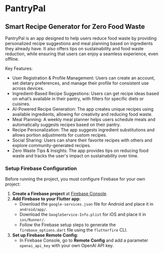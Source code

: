 # PantryPal

## Smart Recipe Generator for Zero Food Waste

PantryPal is an app designed to help users reduce food waste by providing personalized recipe suggestions and meal planning based on ingredients they already have. It also offers tips on sustainability and food waste reduction, while ensuring that users can enjoy a seamless experience, even offline.

Key Features:

- User Registration & Profile Management: Users can create an account, set dietary preferences, and manage their profile for consistent use across devices.
- Ingredient-Based Recipe Suggestions: Users can get recipe ideas based on what’s available in their pantry, with filters for specific diets or cuisines.
- AI-Powered Recipe Generation: The app creates unique recipes using available ingredients, allowing for creativity and reducing food waste.
- Meal Planning: A weekly meal planner helps users schedule meals and automatically suggests recipes based on their pantry.
- Recipe Personalization: The app suggests ingredient substitutions and allows portion adjustments for custom recipes.
- Social Sharing: Users can share their favorite recipes with others and explore community-generated recipes.
- Zero Waste Tips & Insights: The app provides tips on reducing food waste and tracks the user's impact on sustainability over time.

### Setup Firebase Configuration

Before running the project, you must configure Firebase for your own project:

1. **Create a Firebase project** at [Firebase Console](https://console.firebase.google.com/).
2. **Add Firebase to your Flutter app**:
   - Download the `google-services.json` file for Android and place it in `android/app/`.
   - Download the `GoogleService-Info.plist` for iOS and place it in `ios/Runner/`.
   - Follow the Firebase setup steps to generate the `firebase_options.dart` file using the `flutterfire` CLI.
3. **Set up Firebase Remote Config**:
   - In Firebase Console, go to **Remote Config** and add a parameter `openai_api_key` with your own OpenAI API key.
